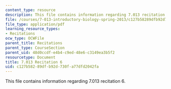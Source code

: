 ```yaml
---
content_type: resource
description: This file contains information regarding 7.013 recitation 6.
file: /courses/7-013-introductory-biology-spring-2013/c127b58289dfb92d730fa77dfd2042fa_MIT7_013S12_Recitation_6.pdf
file_type: application/pdf
learning_resource_types:
- Recitations
ocw_type: OCWFile
parent_title: Recitations
parent_type: CourseSection
parent_uid: 48d0ccdf-e4b4-c9ed-48e6-c3149ea3b5f2
resourcetype: Document
title: 7.013 Recitation 6
uid: c127b582-89df-b92d-730f-a77dfd2042fa
---
```

This file contains information regarding 7.013 recitation 6.

